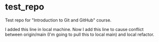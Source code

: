 # test_repo
Test repo for "Introduction to Git and GitHub" course.

I added this line in local machine.
Now I add this line to cause conflict between origin/main (I'm going to pull this to local main) and local refactor.

